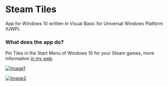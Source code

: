 # Steam Tiles

App for Windows 10 written in Visual Basic for Universal Windows Platform (UWP).

### What does the app do?

Pin Tiles in the Start Menu of Windows 10 for your Steam games, more information [in my web](https://pepeizqapps.com/app/steam-tiles/).

[![Image1](https://i.imgur.com/SIQHPVm.png)](https://pepeizqapps.com/app/steam-tiles/)

[![Image2](https://i.imgur.com/Yb6Uybp.png)](https://pepeizqapps.com/app/steam-tiles/)
